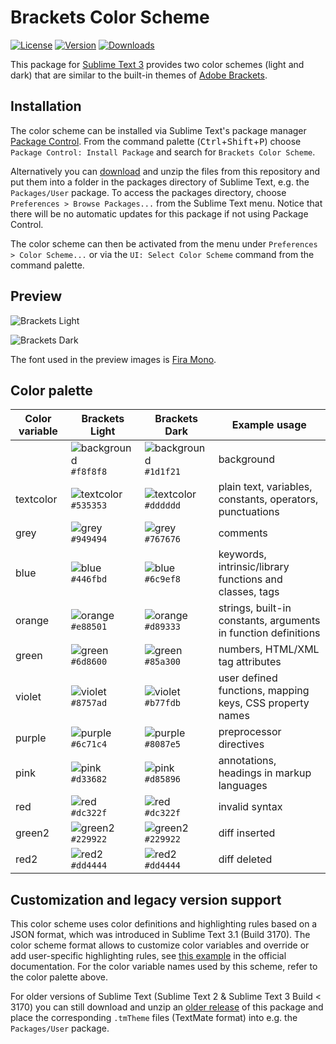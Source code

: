 # Brackets Color Scheme

[![License](https://img.shields.io/github/license/jwortmann/brackets-color-scheme)](https://github.com/jwortmann/brackets-color-scheme/blob/master/LICENSE)
[![Version](https://img.shields.io/github/v/tag/jwortmann/brackets-color-scheme?label=version)](https://github.com/jwortmann/brackets-color-scheme/tags)
[![Downloads](https://img.shields.io/packagecontrol/dt/Brackets%20Color%20Scheme)](https://packagecontrol.io/packages/Brackets%20Color%20Scheme)

This package for [Sublime Text 3](https://www.sublimetext.com/) provides two color schemes (light and dark) that are similar to the built-in themes of [Adobe Brackets](http://brackets.io/).

## Installation

The color scheme can be installed via Sublime Text's package manager [Package Control](https://packagecontrol.io/installation).
From the command palette (<kbd>Ctrl</kbd>+<kbd>Shift</kbd>+<kbd>P</kbd>) choose `Package Control: Install Package` and search for `Brackets Color Scheme`.

Alternatively you can [download](https://github.com/jwortmann/brackets-color-scheme/archive/master.zip) and unzip the files from this repository and put them into a folder in the packages directory of Sublime Text, e.g. the `Packages/User` package.
To access the packages directory, choose `Preferences > Browse Packages...` from the Sublime Text menu.
Notice that there will be no automatic updates for this package if not using Package Control.

The color scheme can then be activated from the menu under `Preferences > Color Scheme...` or via the `UI: Select Color Scheme` command from the command palette.

## Preview

![Brackets Light](https://i.imgur.com/hCvUKuH.png)

![Brackets Dark](https://i.imgur.com/KLOsBrO.png)

The font used in the preview images is [Fira Mono](https://github.com/mozilla/Fira).

## Color palette

| Color variable | Brackets Light | Brackets Dark | Example usage |
| -------------- | -------------- | ------------- | ------------- |
| | ![background](http://via.placeholder.com/20/f8f8f8/f8f8f8) `#f8f8f8` | ![background](http://via.placeholder.com/20/1d1f21/1d1f21) `#1d1f21` | background |
| textcolor | ![textcolor](http://via.placeholder.com/20/535353/535353) `#535353` | ![textcolor](http://via.placeholder.com/20/dddddd/dddddd) `#dddddd` | plain text, variables, constants, operators, punctuations |
| grey | ![grey](http://via.placeholder.com/20/949494/949494) `#949494` | ![grey](http://via.placeholder.com/20/767676/767676) `#767676` | comments |
| blue | ![blue](http://via.placeholder.com/20/446fbd/446fbd) `#446fbd` | ![blue](http://via.placeholder.com/20/6c9ef8/6c9ef8) `#6c9ef8` | keywords, intrinsic/library functions and classes, tags |
| orange | ![orange](http://via.placeholder.com/20/e88501/e88501) `#e88501` | ![orange](http://via.placeholder.com/20/d89333/d89333) `#d89333` | strings, built-in constants, arguments in function definitions |
| green | ![green](http://via.placeholder.com/20/6d8600/6d8600) `#6d8600` | ![green](http://via.placeholder.com/20/85a300/85a300) `#85a300` | numbers, HTML/XML tag attributes |
| violet | ![violet](http://via.placeholder.com/20/8757ad/8757ad) `#8757ad` | ![violet](http://via.placeholder.com/20/b77fdb/b77fdb) `#b77fdb` | user defined functions, mapping keys, CSS property names |
| purple | ![purple](http://via.placeholder.com/20/6c71c4/6c71c4) `#6c71c4` | ![purple](http://via.placeholder.com/20/8087e5/8087e5) `#8087e5` | preprocessor directives |
| pink | ![pink](http://via.placeholder.com/20/d33682/d33682) `#d33682` | ![pink](http://via.placeholder.com/20/d85896/d85896) `#d85896` | annotations, headings in markup languages |
| red | ![red](http://via.placeholder.com/20/dc322f/dc322f) `#dc322f` | ![red](http://via.placeholder.com/20/dc322f/dc322f) `#dc322f` | invalid syntax |
| green2 | ![green2](http://via.placeholder.com/20/229922/229922) `#229922` | ![green2](http://via.placeholder.com/20/229922/229922) `#229922` | diff inserted |
| red2 | ![red2](http://via.placeholder.com/20/dd4444/dd4444) `#dd4444` | ![red2](http://via.placeholder.com/20/dd4444/dd4444) `#dd4444` | diff deleted |

## Customization and legacy version support

This color scheme uses color definitions and highlighting rules based on a JSON format, which was introduced in Sublime Text 3.1 (Build 3170).
The color scheme format allows to customize color variables and override or add user-specific highlighting rules, see [this example](https://www.sublimetext.com/docs/3/color_schemes.html#customization) in the official documentation.
For the color variable names used by this scheme, refer to the color palette above.

For older versions of Sublime Text (Sublime Text 2 & Sublime Text 3 Build < 3170) you can still download and unzip an [older release](https://github.com/jwortmann/brackets-color-scheme/releases/tag/v1.0.4) of this package and place the corresponding `.tmTheme` files (TextMate format) into e.g. the `Packages/User` package.
